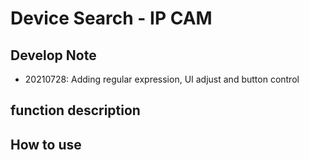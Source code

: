 # Device Search - IP CAM
## Develop Note
* 20210728: Adding regular expression, UI adjust and button control

## function description
## How to use

